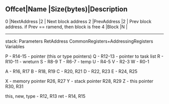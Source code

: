 
Offcet|Name           |Size(bytes)|Description
----------------------------------------------
0     |NextAddress    |2          | Next block address
2     |PrevAddress    |2          | Prev block address. if Prev == ramend, then block is free
4     |Block          |N          |

----------------

stack:
	Parameters
	RetAddress
	CommonRegisters+AddressingRegisters
	Variables

P - R14-15 - pointer (this or type pointers)
Q - R12-13 - pointer to task list
R - R10-11 - wreturn
S - R8-9
T - R6-7 - temp
U - R4-5
V - R2-3
W - R0-1

A - R16, R17
B - R18, R19
C - R20, R21
D - R22, R23
E - R24, R25

X - memory pointer R26, R27
Y - stack pointer R28, R29
Z - this pointer R30, R31

this, new, type - R12, R13
ret  - R14, R15
